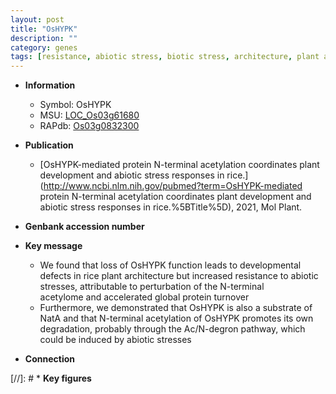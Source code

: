 ```yaml
---
layout: post
title: "OsHYPK"
description: ""
category: genes
tags: [resistance, abiotic stress, biotic stress, architecture, plant architecture]
---
```


* **Information**  
    + Symbol: OsHYPK  
    + MSU: [LOC_Os03g61680](http://rice.uga.edu/cgi-bin/ORF_infopage.cgi?orf=LOC_Os03g61680)  
    + RAPdb: [Os03g0832300](http://rapdb.dna.affrc.go.jp/viewer/gbrowse_details/irgsp1?name=Os03g0832300)  

* **Publication**  
    + [OsHYPK-mediated protein N-terminal acetylation coordinates plant development and abiotic stress responses in rice.](http://www.ncbi.nlm.nih.gov/pubmed?term=OsHYPK-mediated protein N-terminal acetylation coordinates plant development and abiotic stress responses in rice.%5BTitle%5D), 2021, Mol Plant.

* **Genbank accession number**  

* **Key message**  
    + We found that loss of OsHYPK function leads to developmental defects in rice plant architecture but increased resistance to abiotic stresses, attributable to perturbation of the N-terminal acetylome and accelerated global protein turnover
    + Furthermore, we demonstrated that OsHYPK is also a substrate of NatA and that N-terminal acetylation of OsHYPK promotes its own degradation, probably through the Ac/N-degron pathway, which could be induced by abiotic stresses

* **Connection**  

[//]: # * **Key figures**  


